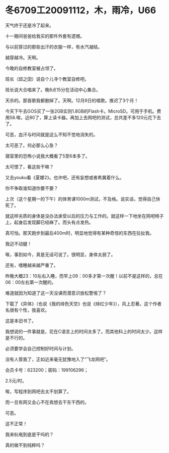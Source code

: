 # 冬6709工20091112，木，雨冷，U66

天气终于还是冷了起来。

十一期间爸爸给我买的那件外套有遗憾。

与以前穿过的那些出汗的衣服一样，有水汽凝结。

越穿越冷。天啊。

今晚的自修教室被占领了。

班长（邱之田）说自个儿寻个教室自修吧。

班长说大合唱来了。晚8点15分在活动中心集合。

天杀的。那首歌我都删掉了。天啊。12月9日的唱歌。推迟了3个月！

今天下午去GOS买了一张2GB实则1.8GB的Flash卡。MicroSD。可用于手机。费用58.唉，近80了，算上读卡器。再加上去网吧的测试，总共差不多120元花下去了。

可恶，血汗与时间就是这么不知不觉地消失的。

太可恶了。何必那么心急？

寝室里的恐怖小说我大概看了5至6本多了。

太可恨了，看这些干嘛？

又去youku看《夏娜2》。也许吧，还有妄想或者希冀着什么。

你不争取谁知道你要不要？

上次（这个星期一的下午）的体育课1000m测试，不及格。说实话，觉得自己快死了。

就这样劣质的身体是没办法承受以后的压力与工作的。就这样一下地坐在网吧椅子上，起身后发现脚已经麻了。而头有点发热。

真可怕。那天跑步到最后400m时，明显地觉得有某种奇怪的东西在拉扯我。

我迈不动腿！

唉，事到如今，真是无话可说了。很明显，身体太弱了。

还有，嗜睡越来越严重了。

昨晚大概23：10左右入睡，而早上09：00多才第一次醒！以前不是这样的，总在06：00左右第一次醒的。

难道就因为知道了这一天没课而潜意识放松警惕了？

下载了《异体》（也说《我的绯色天空》也说《绯红少年》），风上忍著。这个作者名很有个性，我喜欢。

这是本旧书了。

我想说的一件事就是，花在C语言上的时间太多了。而其他科上的时间太少。这样是不行的。

必须要学会自己控制好时间与计划。

没有人管我了，正如近来毫无犹豫地入了“飞龙网吧”。

会员卡号：623200；密码：199106296；

2.5元/时。

唉，写程序到网吧去太不划算了。

而一旦有网又会心不在焉想去干东干西的。

可恶。

这不正常！

我来杭电到底是干吗的？

真的做不到纯粹吗？
